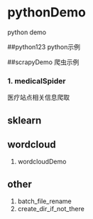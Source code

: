 # pythonDemo
python demo 


##python123
python示例

##scrapyDemo 
爬虫示例
### 1. medicalSpider
医疗站点相关信息爬取


## sklearn

## wordcloud
1. wordcloudDemo


## other
1. batch_file_rename
2. create_dir_if_not_there



